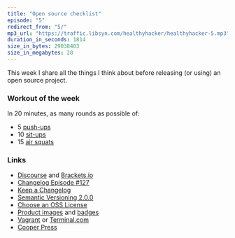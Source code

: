 ```yaml
---
title: "Open source checklist"
episode: "5"
redirect_from: "5/"
mp3_url: "https://traffic.libsyn.com/healthyhacker/healthyhacker-5.mp3"
duration_in_seconds: 1814
size_in_bytes: 29038403
size_in_megabytes: 28
---
```


This week I share all the things I think about before releasing (or using) an open source project.

### Workout of the week

In 20 minutes, as many rounds as possible of:

- 5 [push-ups](https://www.youtube.com/watch?v=M1IfJmVjKW0)
- 10 [sit-ups](https://www.youtube.com/watch?v=BfqRSCgXiVw)
- 15 [air squats](https://www.youtube.com/watch?v=a_fb6Kz7FQg)

### Links

- [Discourse](https://github.com/discourse/discourse) and [Brackets.io](http://brackets.io/contribute.html)
- [Changelog Episode #127](http://thechangelog.com/127)
- [Keep a Changelog](http://keepachangelog.com)
- [Semantic Versioning 2.0.0](http://semver.org)
- [Choose an OSS License](http://choosealicense.com)
- [Product images](https://placeit.net) and [badges](http://shields.io)
- [Vagrant](https://www.vagrantup.com) or [Terminal.com](http://www.terminal.com)
- [Cooper Press](https://cooperpress.com)
